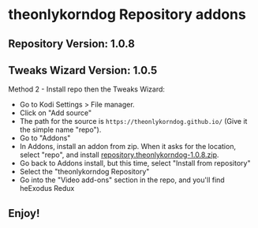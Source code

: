 # theonlykorndog Repository addons
## Repository Version:    1.0.8
## Tweaks Wizard Version: 1.0.5


Method 2 - Install repo then the Tweaks Wizard:

<p align="left">
  <ul>
    <li>Go to Kodi Settings > File manager.</li>
    <li>Click on "Add source"</li>
    <li>The path for the source is <code>https://theonlykorndog.github.io/</code> (Give it the simple name "repo").</li>
    <li>Go to "Addons"</li>
    <li>In Addons, install an addon from zip.  When it asks for the location, select "repo", and install <a href="repository.theonlykorndog-1.0.8.zip">repository.theonlykorndog-1.0.8.zip</a>.</li>
    <li>Go back to Addons install, but this time, select "Install from repository"</li>
    <li>Select the "theonlykorndog Repository"</li>
    <li>Go into the "Video add-ons" section in the repo, and you'll find heExodus Redux</li>
  </ul>
</p>

## Enjoy!

